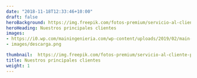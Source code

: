 ```yaml
---
date: "2018-11-18T12:33:46+10:00"
draft: false
heroBackground: https://img.freepik.com/fotos-premium/servicio-al-cliente-personalizacion-cliente-clientes-individuales-servicio-social-relacion_27634-581.jpg
heroHeading: Nuestros principales clientes 
images:
- https://i0.wp.com/mainingenieria.com/wp-content/uploads/2019/02/main-25.png?resize=300%2C203&ssl=1
- images/descarga.png

thumbnail:  https://img.freepik.com/fotos-premium/servicio-al-cliente-personalizacion-cliente-clientes-individuales-servicio-social-relacion_27634-581.jpg
title: Nuestros principales clientes 
weight: 1
---
```



